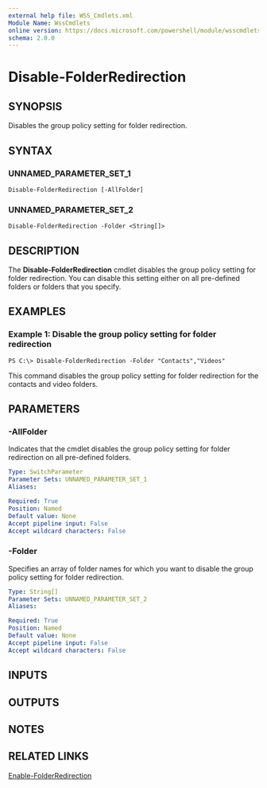 ```yaml
---
external help file: WSS_Cmdlets.xml
Module Name: WssCmdlets
online version: https://docs.microsoft.com/powershell/module/wsscmdlets/disable-folderredirection?view=windowsserver2012-ps&wt.mc_id=ps-gethelp
schema: 2.0.0
---
```


# Disable-FolderRedirection

## SYNOPSIS
Disables the group policy setting for folder redirection.

## SYNTAX

### UNNAMED_PARAMETER_SET_1
```
Disable-FolderRedirection [-AllFolder]
```

### UNNAMED_PARAMETER_SET_2
```
Disable-FolderRedirection -Folder <String[]>
```

## DESCRIPTION
The **Disable-FolderRedirection** cmdlet disables the group policy setting for folder redirection.
You can disable this setting either on all pre-defined folders or folders that you specify.

## EXAMPLES

### Example 1: Disable the group policy setting for folder redirection
```
PS C:\> Disable-FolderRedirection -Folder "Contacts","Videos"
```

This command disables the group policy setting for folder redirection for the contacts and video folders.

## PARAMETERS

### -AllFolder
Indicates that the cmdlet disables the group policy setting for folder redirection on all pre-defined folders.

```yaml
Type: SwitchParameter
Parameter Sets: UNNAMED_PARAMETER_SET_1
Aliases: 

Required: True
Position: Named
Default value: None
Accept pipeline input: False
Accept wildcard characters: False
```

### -Folder
Specifies an array of folder names for which you want to disable the group policy setting for folder redirection.

```yaml
Type: String[]
Parameter Sets: UNNAMED_PARAMETER_SET_2
Aliases: 

Required: True
Position: Named
Default value: None
Accept pipeline input: False
Accept wildcard characters: False
```

## INPUTS

## OUTPUTS

## NOTES

## RELATED LINKS

[Enable-FolderRedirection](./Enable-FolderRedirection.md)


